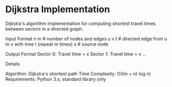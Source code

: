 # Dijkstra Implementation
 Dijkstra's algorithm implementation for computing shortest travel times between sectors in a directed graph.


Input Format
n m                 # number of nodes and edges
u v t               # directed edge from u to v with time t (repeat m times)
s                   # source node

Output Format
Sector 0: Travel time = x
Sector 1: Travel time = x
...


Details

Algorithm: Dijkstra's shortest path
Time Complexity: O((m + n) log n)
Requirements: Python 3.x, standard library only
